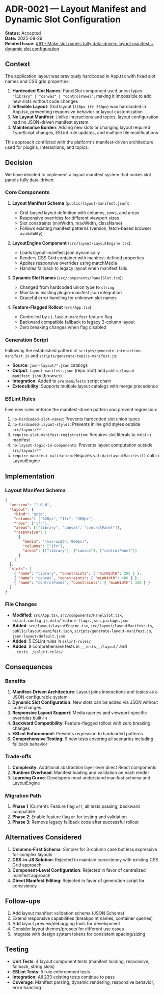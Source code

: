# ADR-0021 — Layout Manifest and Dynamic Slot Configuration

**Status:** Accepted  
**Date:** 2025-08-29  
**Related Issue:** [#61 - Make slot panels fully data-driven: layout manifest + dynamic slot configuration](https://github.com/BPMSoftwareSolutions/renderx-plugins-demo/issues/61)

## Context

The application layout was previously hardcoded in App.tsx with fixed slot names and CSS grid properties:

1. **Hardcoded Slot Names**: PanelSlot component used union types `"library" | "canvas" | "controlPanel"`, making it impossible to add new slots without code changes
2. **Inflexible Layout**: Grid layout (`320px 1fr 360px`) was hardcoded in App.tsx, preventing responsive behavior or layout customization
3. **No Layout Manifest**: Unlike interactions and topics, layout configuration had no JSON-driven manifest system
4. **Maintenance Burden**: Adding new slots or changing layout required TypeScript changes, ESLint rule updates, and multiple file modifications

This approach conflicted with the platform's manifest-driven architecture used for plugins, interactions, and topics.

## Decision

We have decided to implement a layout manifest system that makes slot panels fully data-driven:

### Core Components

1. **Layout Manifest Schema** (`public/layout-manifest.json`):
   - Grid-based layout definition with columns, rows, and areas
   - Responsive overrides for different viewport sizes
   - Slot constraints (minWidth, maxWidth, className)
   - Follows existing manifest patterns (version, fetch-based browser availability)

2. **LayoutEngine Component** (`src/layout/LayoutEngine.tsx`):
   - Loads layout-manifest.json dynamically
   - Renders CSS Grid container with manifest-defined properties
   - Applies responsive overrides using matchMedia
   - Handles fallback to legacy layout when manifest fails

3. **Dynamic Slot Names** (`src/components/PanelSlot.tsx`):
   - Changed from hardcoded union type to `string`
   - Maintains existing plugin-manifest.json integration
   - Graceful error handling for unknown slot names

4. **Feature-Flagged Rollout** (`src/App.tsx`):
   - Controlled by `ui.layout-manifest` feature flag
   - Backward compatible fallback to legacy 3-column layout
   - Zero breaking changes when flag disabled

### Generation Script

Following the established pattern of `scripts/generate-interaction-manifest.js` and `scripts/generate-topics-manifest.js`:

- **Source**: `json-layout/*.json` catalogs
- **Output**: `layout-manifest.json` (repo root) and `public/layout-manifest.json` (browser)
- **Integration**: Added to `pre:manifests` script chain
- **Extensibility**: Supports multiple layout catalogs with merge precedence

### ESLint Rules

Five new rules enforce the manifest-driven pattern and prevent regression:

1. `no-hardcoded-slot-names`: Prevents hardcoded slot union types
2. `no-hardcoded-layout-styles`: Prevents inline grid styles outside `src/layout/**`
3. `require-slot-manifest-registration`: Requires slot literals to exist in manifest
4. `no-layout-logic-in-components`: Prevents layout computation outside `src/layout/**`
5. `require-manifest-validation`: Requires `validateLayoutManifest()` call in LayoutEngine

## Implementation

### Layout Manifest Schema

```json
{
  "version": "1.0.0",
  "layout": {
    "kind": "grid",
    "columns": ["320px", "1fr", "360px"],
    "rows": ["1fr"],
    "areas": [["library", "canvas", "controlPanel"]],
    "responsive": [
      {
        "media": "(max-width: 900px)",
        "columns": ["1fr"],
        "areas": [["library"], ["canvas"], ["controlPanel"]]
      }
    ]
  },
  "slots": [
    { "name": "library", "constraints": { "minWidth": 280 } },
    { "name": "canvas", "constraints": { "minWidth": 480 } },
    { "name": "controlPanel", "constraints": { "minWidth": 320 } }
  ]
}
```

### File Changes

- **Modified**: `src/App.tsx`, `src/components/PanelSlot.tsx`, `eslint.config.js`, `data/feature-flags.json`, `package.json`
- **Added**: `src/layout/LayoutEngine.tsx`, `src/layout/layoutManifest.ts`, `public/layout-manifest.json`, `scripts/generate-layout-manifest.js`, `json-layout/default.json`
- **Added**: 5 ESLint rules in `eslint-rules/`
- **Added**: 9 comprehensive tests in `__tests__/layout/` and `__tests__/eslint-rules/`

## Consequences

### Benefits

1. **Manifest-Driven Architecture**: Layout joins interactions and topics as a JSON-configurable system
2. **Dynamic Slot Configuration**: New slots can be added via JSON without code changes
3. **Responsive Layout Support**: Media queries and viewport-specific overrides built-in
4. **Backward Compatibility**: Feature-flagged rollout with zero breaking changes
5. **ESLint Enforcement**: Prevents regression to hardcoded patterns
6. **Comprehensive Testing**: 9 new tests covering all scenarios including fallback behavior

### Trade-offs

1. **Complexity**: Additional abstraction layer over direct React components
2. **Runtime Overhead**: Manifest loading and validation on each render
3. **Learning Curve**: Developers must understand manifest schema and LayoutEngine

### Migration Path

1. **Phase 1** (Current): Feature flag `off`, all tests passing, backward compatible
2. **Phase 2**: Enable feature flag `on` for testing and validation
3. **Phase 3**: Remove legacy fallback code after successful rollout

## Alternatives Considered

1. **Columns-First Schema**: Simpler for 3-column case but less expressive for complex layouts
2. **CSS-in-JS Solution**: Rejected to maintain consistency with existing CSS Grid approach
3. **Component-Level Configuration**: Rejected in favor of centralized manifest approach
4. **Direct Manifest Editing**: Rejected in favor of generation script for consistency

## Follow-ups

1. Add layout manifest validation schema (JSON Schema)
2. Extend responsive capabilities (breakpoint names, container queries)
3. Add layout preview/debugging tools for development
4. Consider layout themes/presets for different use cases
5. Integrate with design system tokens for consistent spacing/sizing

## Testing

- **Unit Tests**: 4 layout component tests (manifest loading, responsive, fallback, string slots)
- **ESLint Tests**: 5 rule enforcement tests
- **Integration**: All 230 existing tests continue to pass
- **Coverage**: Manifest parsing, dynamic rendering, responsive behavior, error handling
